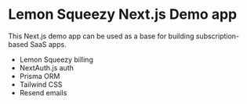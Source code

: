 # Lemon Squeezy Next.js Demo app

This Next.js demo app can be used as a base for building subscription-based SaaS apps.

- Lemon Squeezy billing
- NextAuth.js auth
- Prisma ORM
- Tailwind CSS
- Resend emails